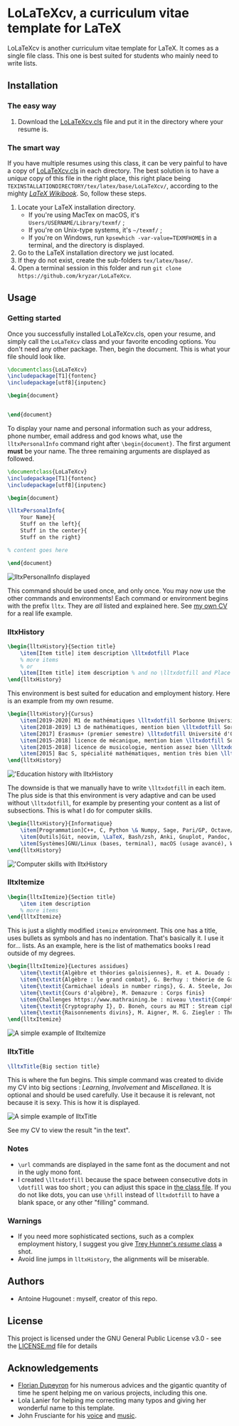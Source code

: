 # LoLaTeXcv, a curriculum vitae template for LaTeX

LoLaTeXcv is another curriculum vitae template for LaTeX. It comes as a single file class. This one is best suited for students who mainly need to write lists. 


## Installation
### The easy way

1. Download the [LoLaTeXcv.cls](LoLaTeXcv.cls) file and put it in the directory where your resume is.

### The smart way
If you have multiple resumes using this class, it can be very painful to have a copy of [LoLaTeXcv.cls](LoLaTeXcv.cls) in each directory. The best solution is to have a *unique* copy of this file in the right place, this right place being `TEXINSTALLATIONDIRECTORY/tex/latex/base/LoLaTeXcv/`, according to the mighty [*LaTeX Wikibook*](https://en.wikibooks.org/wiki/LaTeX/Installing_Extra_Packages#Installing_a_package). So, follow these steps.

1. Locate your LaTeX installation directory.
	- If you're using MacTex on macOS, it's `Users/USERNAME/Library/texmf/` ;
	- If you're on Unix-type systems, it's `~/texmf/` ;
	- If you're on Windows, run `kpsewhich -var-value=TEXMFHOME$` in a terminal, and the directory is displayed.
2. Go to the LaTeX installation directory we just located.
3. If they do not exist, create the sub-folders `tex/latex/base/`.
4. Open a terminal session in this folder and run `git clone https://github.com/kryzar/LoLaTeXcv`. 

## Usage
### Getting started

Once you successfully installed LoLaTeXcv.cls, open your resume, and simply call the `LoLaTeXcv` class and your favorite encoding options. You don't need any other package. Then, begin the document. This is what your file should look like.
```latex
\documentclass{LoLaTeXcv}
\includepackage[T1]{fontenc}
\includepackage[utf8]{inputenc}

\begin{document}


\end{document}
```

To display your name and personal information such as your address, phone number, email address and god knows what, use the `lltxPersonalInfo` command right after `\begin{document}`. The first argument **must** be your name. The three remaining arguments are displayed as followed.


```latex
\documentclass{LoLaTeXcv}
\includepackage[T1]{fontenc}
\includepackage[utf8]{inputenc}

\begin{document}

\lltxPersonalInfo{
	Your Name}{
	Stuff on the left}{
	Stuff in the center}{
	Stuff on the right}

% content goes here

\end{document}
```

![`lltxPersonalInfo` displayed](Screenshots/PersonalInfo.png)

This command should be used once, and only once. You may now use the other commands and environments! Each command or environment begins with the prefix `lltx`. They are *all* listed and explained here. See [my own CV](Example.tex) for a real life example.

### lltxHistory
```latex
\begin{lltxHistory}{Section title}
	\item[Item title] item description \lltxdotfill Place
	% more items
	% or 
	\item[Item title] item description % and no \lltxdotfill and Place
\end{lltxHistory}
```

This environment is best suited for education and employment history. Here is an example from my own resume.

```latex
\begin{lltxHistory}{Cursus}
	\item[2019-2020] M1 de mathématiques \lltxdotfill Sorbonne Université
	\item[2018-2019] L3 de mathématiques, mention bien \lltxdotfill Sorbonne Université
	\item[2017] Erasmus+ (premier semestre) \lltxdotfill Université d'Oslo (Norvège)
	\item[2015-2018] licence de mécanique, mention bien \lltxdotfill Sorbonne Université
	\item[2015-2018] licence de musicologie, mention assez bien \lltxdotfill Sorbonne Université
	\item[2015] Bac S, spécialité mathématiques, mention très bien \lltxdotfill Lycée Rocroy St-Vincent de Paul
\end{lltxHistory}
```
!['Education history with `lltxHistory`](Screenshots/EducationHistory.png)

The downside is that we manually have to write `\lltxdotfill` in each item. The plus side is that this environment is very adaptive and can be used without `\lltxdotfill`, for example by presenting your content as a list of subsections. This is what I do for computer skills.

```latex
\begin{lltxHistory}{Informatique}
	\item[Programmation]C++, C, Python \& Numpy, Sage, Pari/GP, Octave/Matlab, HTML/CSS/JavaScript
	\item[Outils]Git, neovim, \LaTeX, Bash/zsh, Anki, Gnuplot, Pandoc, XCode, ffmpeg
	\item[Systèmes]GNU/Linux (bases, terminal), macOS (usage avancé), Windows (bases)
\end{lltxHistory}
```

!['Computer skills with `lltxHistory`](Screenshots/ComputerSkills.png)

### lltxItemize

```latex
\begin{lltxItemize}{Section title}
	\item item description
	% more items
\end{lltxItemize}
```

This is just a slightly modified `itemize` environment. This one has a title, uses bullets as symbols and has no indentation. That's basically it. I use it for… lists. As an example, here is the list of mathematics books I read outside of my degrees.

```latex
\begin{lltxItemize}{Lectures assidues}
	\item{\textit{Algèbre et théories galoisiennes}, R. et A. Douady : Théorème de Zorn, Catégories et foncteurs}
	\item{\textit{Algèbre : le grand combat}, G. Berhuy : théorie de Galois}
	\item{\textit{Carmichael ideals in number rings}, G. A. Steele, Journal of Number Theory : en entier}
	\item{\textit{Cours d'algèbre}, M. Demazure : Corps finis}
	\item{Challenges https://www.mathraining.be : niveau \textit{Compétent}}
	\item{\textit{Cryptography I}, D. Boneh, cours au MIT : Stream ciphers, Block ciphers}
	\item{\textit{Raisonnements divins}, M. Aigner, M. G. Ziegler : Théorie des nombres}
\end{lltxItemize}
```

![A simple example of `lltxItemize`](Screenshots/lltxItemize.png)

### lltxTitle

```latex
\lltxTitle{Big section title}
```

This is where the fun begins. This simple command was created to divide my CV into big sections : *Learning*, *Involvement* and *Miscellanea*. It is optional and should be used carefully. Use it because it is relevant, not because it is sexy. This is how it is displayed.

![A simple example of `lltxTitle`](Screenshots/lltxTitle.png)

See my CV to view the result "in the text".

### Notes

- `\url` commands are displayed in the same font as the document and not in the ugly mono font.
- I created `\lltxdotfill` because the space between consecutive dots in `\dotfill` was too short ; you can adjust this space in [the class file](LoLaTeXcv.cls). If you do not like dots, you can use `\hfill` instead of `lltxdotfill` to have a blank space, or any other "filling" command. 

### Warnings

- If you need more sophisticated sections, such as a complex employment history, I suggest you give [Trey Hunner's *resume* class](https://github.com/treyhunner/resume) a shot. 
- Avoid line jumps in `lltxHistory`, the alignments will be miserable.

## Authors
- Antoine Hugounet : myself, creator of this repo.

## License

This project is licensed under the GNU General Public License v3.0 - see the [LICENSE.md](LICENSE.md) file for details

## Acknowledgements
- [Florian Dupeyron](https://github.com/fdmysterious) for his numerous advices and the gigantic quantity of time he spent helping me on various projects, including this one.
- Lola Lanier for helping me correcting many typos and giving her wonderful name to this template.
- John Frusciante for his [voice](https://youtu.be/bFLs9mi6TK0?t=215) and [music](https://www.youtube.com/watch?v=-G2n6UqOWIo).
